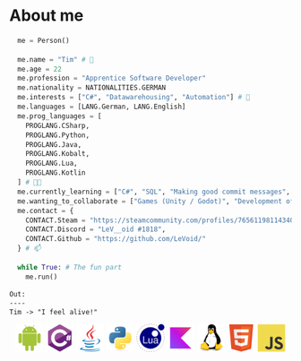 <h1>About me</h1>

```python
  me = Person()
  
  me.name = "Tim" # 👋
  me.age = 22
  me.profession = "Apprentice Software Developer"
  me.nationality = NATIONALITIES.GERMAN
  me.interests = ["C#", "Datawarehousing", "Automation"] # 👀
  me.languages = [LANG.German, LANG.English]
  me.prog_languages = [
    PROGLANG.CSharp,
    PROGLANG.Python,
    PROGLANG.Java,
    PROGLANG.Kobalt,
    PROGLANG.Lua,
    PROGLANG.Kotlin
  ] # 👨‍🏫
  me.currently_learning = ["C#", "SQL", "Making good commit messages", "Linux", "Android Studio"] # 🌱
  me.wanting_to_collaborate = ["Games (Unity / Godot)", "Development of useful tools", "Open source projects"] # 💞️
  me.contact = {
    CONTACT.Steam = "https://steamcommunity.com/profiles/76561198114340829/",
    CONTACT.Discord = "LeV__oid #1818",
    CONTACT.Github = "https://github.com/LeVoid/"
  } # 📫
  
  while True: # The fun part
    me.run()
```

```
Out:
----
Tim -> "I feel alive!"
```

<p align="center">
  <img src="https://github.com/devicons/devicon/blob/master/icons/android/android-original.svg" alt="android" width="50px" height="50px"></img>
  <img src="https://github.com/devicons/devicon/blob/master/icons/csharp/csharp-original.svg" alt="csharp" width="50px" height="50px"></img>
  <img src="https://github.com/devicons/devicon/blob/master/icons/java/java-original.svg" alt="java" width="50px" height="50px"></img>
  <img src="https://github.com/devicons/devicon/blob/master/icons/python/python-original.svg" alt="python" width="50px" height="50px"></img>
  <img src="https://github.com/devicons/devicon/blob/master/icons/lua/lua-original-wordmark.svg" alt="lua" width="50px" height="50px"></img>
  <img src="https://github.com/devicons/devicon/blob/master/icons/kotlin/kotlin-original.svg" alt="kotlin" width="50px" height="50px"></img>
  <img src="https://github.com/devicons/devicon/blob/master/icons/linux/linux-original.svg" alt="linux/tux" width="50px" height="50px"></img>
  <img src="https://github.com/devicons/devicon/blob/master/icons/html5/html5-original.svg" alt="html5" width="50px" height="50px"></img>
  <img src="https://github.com/devicons/devicon/blob/master/icons/javascript/javascript-original.svg" alt="javascript" width="50px" height="50px"></img>
</p>

